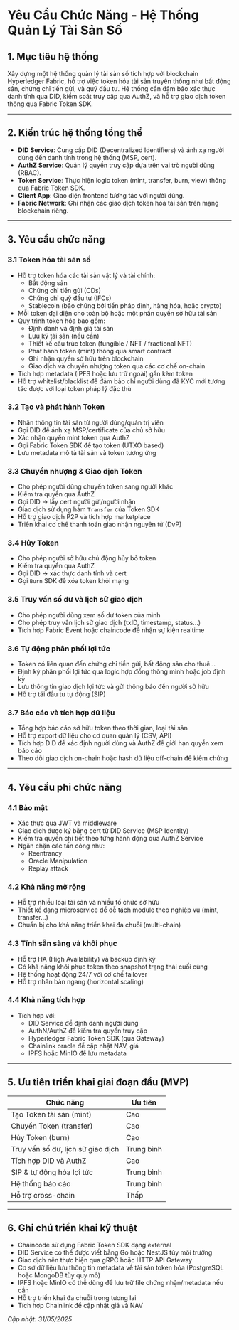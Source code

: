 # Yêu Cầu Chức Năng - Hệ Thống Quản Lý Tài Sản Số

## 1. Mục tiêu hệ thống

Xây dựng một hệ thống quản lý tài sản số tích hợp với blockchain Hyperledger Fabric, hỗ trợ việc token hóa tài sản truyền thống như bất động sản, chứng chỉ tiền gửi, và quỹ đầu tư. Hệ thống cần đảm bảo xác thực danh tính qua DID, kiểm soát truy cập qua AuthZ, và hỗ trợ giao dịch token thông qua Fabric Token SDK.

---

## 2. Kiến trúc hệ thống tổng thể

* **DID Service**: Cung cấp DID (Decentralized Identifiers) và ánh xạ người dùng đến danh tính trong hệ thống (MSP, cert).
* **AuthZ Service**: Quản lý quyền truy cập dựa trên vai trò người dùng (RBAC).
* **Token Service**: Thực hiện logic token (mint, transfer, burn, view) thông qua Fabric Token SDK.
* **Client App**: Giao diện frontend tương tác với người dùng.
* **Fabric Network**: Ghi nhận các giao dịch token hóa tài sản trên mạng blockchain riêng.

---

## 3. Yêu cầu chức năng

### 3.1 Token hóa tài sản số

* Hỗ trợ token hóa các tài sản vật lý và tài chính:
  * Bất động sản
  * Chứng chỉ tiền gửi (CDs)
  * Chứng chỉ quỹ đầu tư (IFCs)
  * Stablecoin (bảo chứng bởi tiền pháp định, hàng hóa, hoặc crypto)
* Mỗi token đại diện cho toàn bộ hoặc một phần quyền sở hữu tài sản
* Quy trình token hóa bao gồm:
  * Định danh và định giá tài sản
  * Lưu ký tài sản (nếu cần)
  * Thiết kế cấu trúc token (fungible / NFT / fractional NFT)
  * Phát hành token (mint) thông qua smart contract
  * Ghi nhận quyền sở hữu trên blockchain
  * Giao dịch và chuyển nhượng token qua các cơ chế on-chain
* Tích hợp metadata (IPFS hoặc lưu trữ ngoài) gắn kèm token
* Hỗ trợ whitelist/blacklist để đảm bảo chỉ người dùng đã KYC mới tương tác được với loại token pháp lý đặc thù

### 3.2 Tạo và phát hành Token

* Nhận thông tin tài sản từ người dùng/quản trị viên
* Gọi DID để ánh xạ MSP/certificate của chủ sở hữu
* Xác nhận quyền mint token qua AuthZ
* Gọi Fabric Token SDK để tạo token (UTXO based)
* Lưu metadata mô tả tài sản và token tương ứng

### 3.3 Chuyển nhượng & Giao dịch Token

* Cho phép người dùng chuyển token sang người khác
* Kiểm tra quyền qua AuthZ
* Gọi DID → lấy cert người gửi/người nhận
* Giao dịch sử dụng hàm `Transfer` của Token SDK
* Hỗ trợ giao dịch P2P và tích hợp marketplace
* Triển khai cơ chế thanh toán giao nhận nguyên tử (DvP)

### 3.4 Hủy Token

* Cho phép người sở hữu chủ động hủy bỏ token
* Kiểm tra quyền qua AuthZ
* Gọi DID → xác thực danh tính và cert
* Gọi `Burn` SDK để xóa token khỏi mạng

### 3.5 Truy vấn số dư và lịch sử giao dịch

* Cho phép người dùng xem số dư token của mình
* Cho phép truy vấn lịch sử giao dịch (txID, timestamp, status...)
* Tích hợp Fabric Event hoặc chaincode để nhận sự kiện realtime

### 3.6 Tự động phân phối lợi tức

* Token có liên quan đến chứng chỉ tiền gửi, bất động sản cho thuê...
* Định kỳ phân phối lợi tức qua logic hợp đồng thông minh hoặc job định kỳ
* Lưu thông tin giao dịch lợi tức và gửi thông báo đến người sở hữu
* Hỗ trợ tái đầu tư tự động (SIP)

### 3.7 Báo cáo và tích hợp dữ liệu

* Tổng hợp báo cáo sở hữu token theo thời gian, loại tài sản
* Hỗ trợ export dữ liệu cho cơ quan quản lý (CSV, API)
* Tích hợp DID để xác định người dùng và AuthZ để giới hạn quyền xem báo cáo
* Theo dõi giao dịch on-chain hoặc hash dữ liệu off-chain để kiểm chứng

---

## 4. Yêu cầu phi chức năng

### 4.1 Bảo mật

* Xác thực qua JWT và middleware
* Giao dịch được ký bằng cert từ DID Service (MSP Identity)
* Kiểm tra quyền chi tiết theo từng hành động qua AuthZ Service
* Ngăn chặn các tấn công như:
  * Reentrancy
  * Oracle Manipulation
  * Replay attack

### 4.2 Khả năng mở rộng

* Hỗ trợ nhiều loại tài sản và nhiều tổ chức sở hữu
* Thiết kế dạng microservice để dễ tách module theo nghiệp vụ (mint, transfer...)
* Chuẩn bị cho khả năng triển khai đa chuỗi (multi-chain)

### 4.3 Tính sẵn sàng và khôi phục

* Hỗ trợ HA (High Availability) và backup định kỳ
* Có khả năng khôi phục token theo snapshot trạng thái cuối cùng
* Hệ thống hoạt động 24/7 với cơ chế failover
* Hỗ trợ nhân bản ngang (horizontal scaling)

### 4.4 Khả năng tích hợp

* Tích hợp với:
  * DID Service để định danh người dùng
  * AuthN/AuthZ để kiểm tra quyền truy cập
  * Hyperledger Fabric Token SDK (qua Gateway)
  * Chainlink oracle để cập nhật NAV, giá
  * IPFS hoặc MinIO để lưu metadata

---

## 5. Ưu tiên triển khai giai đoạn đầu (MVP)

| Chức năng                         | Ưu tiên    |
| --------------------------------- | ---------- |
| Tạo Token tài sản (mint)          | Cao        |
| Chuyển Token (transfer)           | Cao        |
| Hủy Token (burn)                  | Cao        |
| Truy vấn số dư, lịch sử giao dịch | Trung bình |
| Tích hợp DID và AuthZ             | Cao        |
| SIP & tự động hóa lợi tức         | Trung bình |
| Hệ thống báo cáo                  | Trung bình |
| Hỗ trợ cross-chain                | Thấp       |

---

## 6. Ghi chú triển khai kỹ thuật

* Chaincode sử dụng Fabric Token SDK dạng external
* DID Service có thể được viết bằng Go hoặc NestJS tùy môi trường
* Giao dịch nên thực hiện qua gRPC hoặc HTTP API Gateway
* Cơ sở dữ liệu lưu thông tin metadata về tài sản token hóa (PostgreSQL hoặc MongoDB tùy quy mô)
* IPFS hoặc MinIO có thể dùng để lưu trữ file chứng nhận/metadata nếu cần
* Hỗ trợ triển khai đa chuỗi trong tương lai
* Tích hợp Chainlink để cập nhật giá và NAV

*Cập nhật: 31/05/2025* 